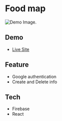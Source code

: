 # Food map
![Demo Image.](https://i.ibb.co/N1ncR6f/mappage.png)

## Demo

* [Live Site](https://foodmap-76b53.web.app/)

## Feature

* Google authentication
* Create and Delete info

## Tech

* Firebase
* React
